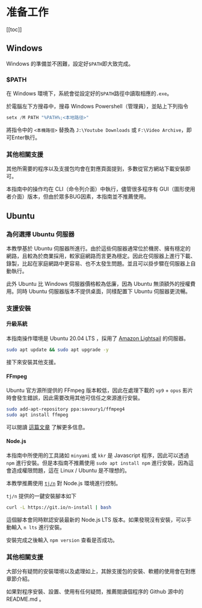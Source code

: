 # 准备工作

[[toc]]

## Windows

Windows 的準備並不困難，設定好`$PATH`即大致完成。

### $PATH

在 Windows 環境下，系統會從設定好的`$PATH`路徑中讀取相應的`.exe`。

於電腦左下方搜尋中，搜尋 Windows Powershell（管理員），並貼上下列指令

```powershell
setx /M PATH "%PATH%;<本地路径>"
```
將指令中的 `<本機路徑>` 替換為 `J:\Youtube Downloads` 或 `F:\Video Archive`，即可Enter執行。

### 其他相關支援

其他所需要的程序以及支援包均會在對應頁面提到，多數從官方網站下載安裝即可。

本指南中的操作均在 CLI（命令列介面）中執行，儘管很多程序有 GUI（圖形使用者介面）版本，但由於眾多BUG因素，本指南並不推薦使用。

## Ubuntu

### 為何選擇 Ubuntu 伺服器

本教學基於 Ubuntu 伺服器所進行。由於這些伺服器通常位於機房、擁有穩定的網路，且較為於商業採用，較家庭網路而言更為穩定。因此在伺服器上進行下載、錄製，比起在家庭網路中更容易、也不太發生問題。並且可以掛步驟在伺服器上自動執行。

此外 Ubuntu 比 Windows 伺服器價格較為低廉，因為 Ubuntu 無須額外的授權費用。同時 Ubuntu 伺服器版本不提供桌面，同樣配置下 Ubuntu 伺服器更流暢。

### 支援安裝

#### 升級系統

本指南操作環境是 Ubuntu 20.04 LTS ，採用了 [Amazon Lightsail](https://lightsail.aws.amazon.com/) 的伺服器。

```bash
sudo apt update && sudo apt upgrade -y
```

接下來安裝其他支援。

#### FFmpeg

Ubuntu 官方源所提供的 FFmpeg 版本較低，因此在處理下載的 `vp9` + `opus` 影片時會發生錯誤，因此需要改用其他可信任之來源進行安裝。

```bash
sudo add-apt-repository ppa:savoury1/ffmpeg4
sudo apt install ffmpeg
```

可以閱讀 [這篇文章](https://ubuntuhandbook.org/index.php/2021/05/install-ffmpeg-4-4-ppa-ubuntu-20-04-21-04/) 了解更多信息。

#### Node.js

本指南中所使用的工具諸如 `minyami` 或 `kkr` 是 Javascript 程序，因此可以透過 `npm` 進行安裝。但是本指南不推薦使用 `sudo apt install npm` 進行安裝，因為這會造成權限問題，這在 Linux / Ubuntu 是不理想的。

本教學推薦使用 [`tj/n`](https://github.com/tj/n) 對 Node.js 環境進行控制。

`tj/n` 提供的一鍵安裝腳本如下

```bash
curl -L https://git.io/n-install | bash
```

這個腳本會同時默認安装最新的 Node.js LTS 版本。如果發現沒有安裝，可以手動輸入 `n lts` 進行安裝。

安裝完成之後輸入 `npm version` 查看是否成功。

### 其他相關支援

大部分有疑問的安裝環境以及處理如上，其餘支援包的安裝、軟體的使用會在對應章節介紹。

如果對程序安裝、設置、使用有任何疑問，推薦閱讀個程序的 Github 源中的 README.md 。

